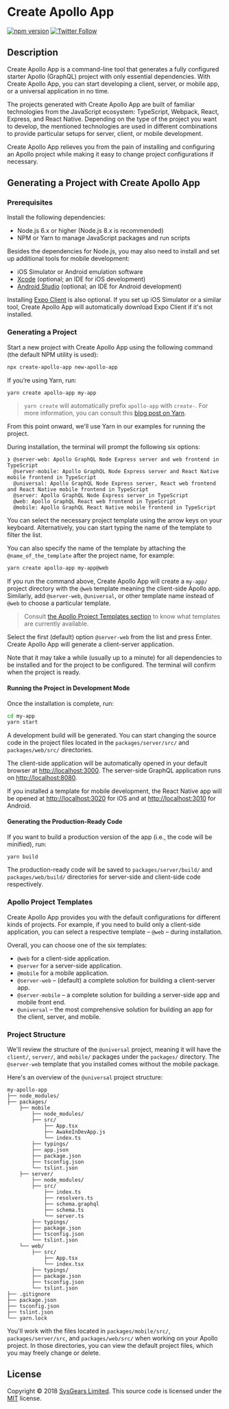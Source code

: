 # Create Apollo App

[![npm version](https://badge.fury.io/js/create-apollo-app.svg)](https://badge.fury.io/js/create-apollo-app)
[![Twitter Follow](https://img.shields.io/twitter/follow/sysgears.svg?style=social)](https://twitter.com/sysgears)

## Description

Create Apollo App is a command-line tool that generates a fully configured starter Apollo (GraphQL) project with only
essential dependencies. With Create Apollo App, you can start developing a client, server, or mobile app, or a
universal application in no time.

The projects generated with Create Apollo App are built of familiar technologies from the JavaScript ecosystem:
TypeScript, Webpack, React, Express, and React Native. Depending on the type of the project you want to develop, the
mentioned technologies are used in different combinations to provide particular setups for server, client, or mobile
development.

Create Apollo App relieves you from the pain of installing and configuring an Apollo project while making it easy to
change project configurations if necessary.

## Generating a Project with Create Apollo App

### Prerequisites

Install the following dependencies:

* Node.js 6.x or higher (Node.js 8.x is recommended)
* NPM or Yarn to manage JavaScript packages and run scripts

Besides the dependencies for Node.js, you may also need to install and set up additional tools for mobile development:

* iOS Simulator or Android emulation software
* [Xcode](https://developer.apple.com/xcode/) (optional; an IDE for iOS development)
* [Android Studio](https://developer.android.com/studio/) (optional; an IDE for Android development)

Installing [Expo Client](https://expo.io/tools#client) is also optional. If you set up iOS Simulator or a similar tool,
Create Apollo App will automatically download Expo Client if it's not installed.

### Generating a Project

Start a new project with Create Apollo App using the following command (the default NPM utility is used):

```bash
npx create-apollo-app new-apollo-app
```

If you’re using Yarn, run:

```bash
yarn create apollo-app my-app
```

> `yarn create` will automatically prefix `apollo-app` with `create-`. For more information, you can consult this [blog
post on Yarn](https://yarnpkg.com/blog/2017/05/12/introducing-yarn/).

From this point onward, we'll use Yarn in our examples for running the project.

During installation, the terminal will prompt the following six options:

```
❯ @server-web: Apollo GraphQL Node Express server and web frontend in TypeScript
  @server-mobile: Apollo GraphQL Node Express server and React Native mobile frontend in TypeScript
  @universal: Apollo GraphQL Node Express server, React web frontend and React Native mobile frontend in TypeScript
  @server: Apollo GraphQL Node Express server in TypeScript
  @web: Apollo GraphQL React web frontend in TypeScript
  @mobile: Apollo GraphQL React Native mobile frontend in TypeScript
```

You can select the necessary project template using the arrow keys on your keyboard. Alternatively, you can start typing
the name of the template to filter the list.

You can also specify the name of the template by attaching the `@name_of_the_template` after the project name, for
example:

```bash
yarn create apollo-app my-app@web
```

If you run the command above, Create Apollo App will create a `my-app/` project directory with the `@web` template meaning
the client-side Apollo app. Similarly, add `@server-web`, `@universal`, or other template name instead of `@web` to 
choose a particular template.

> Consult [the Apollo Project Templates section](#apollo-project-templates) to know what templates are currently
available.

Select the first (default) option `@server-web` from the list and press Enter. Create Apollo App will generate a
client-server application.

Note that it may take a while (usually up to a minute) for all dependencies to be installed and for the project to be
configured. The terminal will confirm when the project is ready.

#### Running the Project in Development Mode

Once the installation is complete, run:

```bash
cd my-app
yarn start
```

A development build will be generated. You can start changing the source code in the project files located in the
`packages/server/src/` and `packages/web/src/` directories.

The client-side application will be automatically opened in your default browser at [http://localhost:3000](http://localhost:3000).
The server-side GraphQL application runs on [http://localhost:8080](http://localhost:8080).

If you installed a template for mobile development, the React Native app will be opened at [http://localhost:3020](http://localhost:3020)
for iOS and at [http://localhost:3010](http://localhost:3010) for Android.  

#### Generating the Production-Ready Code

If you want to build a production version of the app (i.e., the code will be minified), run:

```bash
yarn build
```

The production-ready code will be saved to `packages/server/build/` and `packages/web/build/` directories for
server-side and client-side code respectively.

### Apollo Project Templates

Create Apollo App provides you with the default configurations for different kinds of projects. For example, if you need
to build only a client-side application, you can select a respective template &ndash; `@web` &ndash; during installation.

Overall, you can choose one of the six templates:

* `@web` for a client-side application.
* `@server` for a server-side application.
* `@mobile` for a mobile application.
* `@server-web` &ndash; (default) a complete solution for building a client-server app.
* `@server-mobile` &ndash; a complete solution for building a server-side app and mobile front end.
* `@universal` &ndash; the most comprehensive solution for building an app for the client, server, and mobile.

### Project Structure

We'll review the structure of the `@universal` project, meaning it will have the `client/`, `server/`, and `mobile/`
packages under the `packages/` directory. The `@server-web` template that you installed comes without the mobile package.

Here's an overview of the `@universal` project structure:

```
my-apollo-app
├── node_modules/
├── packages/
    ├── mobile
        ├── node_modules/
        ├── src/
            ├── App.tsx
            ├── AwakeInDevApp.js
            └── index.ts
        ├── typings/
        ├── app.json
        ├── package.json
        ├── tsconfig.json
        └── tslint.json        
    ├── server/
        ├── node_modules/
        ├── src/
            ├── index.ts
            ├── resolvers.ts
            ├── schema.graphql
            ├── schema.ts
            └── server.ts
        ├── typings/
        ├── package.json
        ├── tsconfig.json
        └── tslint.json
    └── web/
        ├── src/
            ├── App.tsx
            └── index.tsx
        ├── typings/
        ├── package.json
        ├── tsconfig.json
        └── tslint.json
├── .gitignore
├── package.json
├── tsconfig.json
├── tslint.json
└── yarn.lock
```

You'll work with the files located in `packages/mobile/src/`, `packages/server/src`, and `packages/web/src/` when working
on your Apollo project. In those directories, you can view the default project files, which you may freely change or
delete.

## License

Copyright © 2018 [SysGears Limited]. This source code is licensed under the [MIT] license.

[MIT]: LICENSE
[SysGears Limited]: http://sysgears.com
